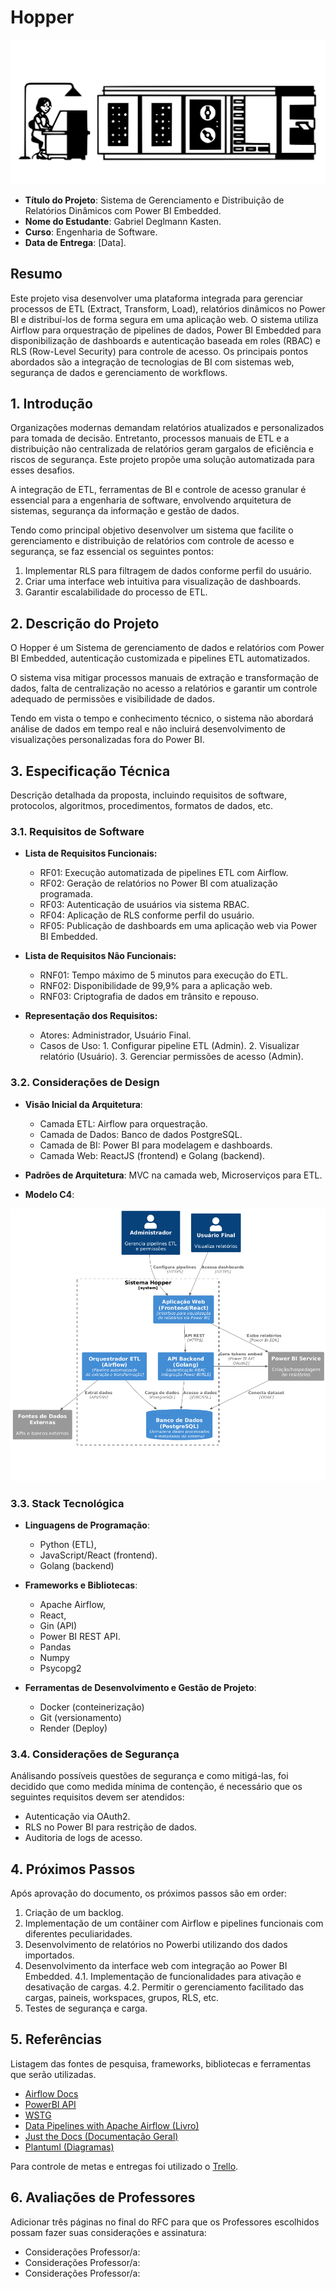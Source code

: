 
# Hopper

![Grace Hopper](docs/images/gracehopperscreenshot.svg)

- **Título do Projeto**: Sistema de Gerenciamento e Distribuição de Relatórios Dinâmicos com Power BI Embedded.
- **Nome do Estudante**: Gabriel Deglmann Kasten.
- **Curso**: Engenharia de Software.
- **Data de Entrega**: [Data].

## Resumo

Este projeto visa desenvolver uma plataforma integrada para gerenciar processos de ETL (Extract, Transform, Load), relatórios dinâmicos no Power BI e distribuí-los de forma segura em uma aplicação web. O sistema utiliza Airflow para orquestração de pipelines de dados, Power BI Embedded para disponibilização de dashboards e autenticação baseada em roles (RBAC) e RLS (Row-Level Security) para controle de acesso. Os principais pontos abordados são a integração de tecnologias de BI com sistemas web, segurança de dados e gerenciamento de workflows.

## 1. Introdução

Organizações modernas demandam relatórios atualizados e personalizados para tomada de decisão. Entretanto, processos manuais de ETL e a distribuição não centralizada de relatórios geram gargalos de eficiência e riscos de segurança. Este projeto propõe uma solução automatizada para esses desafios.

A integração de ETL, ferramentas de BI e controle de acesso granular é essencial para a engenharia de software, envolvendo arquitetura de sistemas, segurança da informação e gestão de dados.

Tendo como principal objetivo desenvolver um sistema que facilite o gerenciamento e distribuição de relatórios com controle de acesso e segurança, se faz essencial os seguintes pontos:

1. Implementar RLS para filtragem de dados conforme perfil do usuário.
2. Criar uma interface web intuitiva para visualização de dashboards.
3. Garantir escalabilidade do processo de ETL.

## 2. Descrição do Projeto

O Hopper é um Sistema de gerenciamento de dados e relatórios com Power BI Embedded, autenticação customizada e pipelines ETL automatizados.

O sistema visa mitigar processos manuais de extração e transformação de dados, falta de centralização no acesso a relatórios e garantir um controle adequado de permissões e visibilidade de dados.

Tendo em vista o tempo e conhecimento técnico, o sistema não abordará análise de dados em tempo real e não incluirá desenvolvimento de visualizações personalizadas fora do Power BI.

## 3. Especificação Técnica

Descrição detalhada da proposta, incluindo requisitos de software, protocolos, algoritmos, procedimentos, formatos de dados, etc.

### 3.1. Requisitos de Software

- **Lista de Requisitos Funcionais:**

  - RF01: Execução automatizada de pipelines ETL com Airflow.
  - RF02: Geração de relatórios no Power BI com atualização programada.
  - RF03: Autenticação de usuários via sistema RBAC.
  - RF04: Aplicação de RLS conforme perfil do usuário.
  - RF05: Publicação de dashboards em uma aplicação web via Power BI Embedded.

- **Lista de Requisitos Não Funcionais:**

  - RNF01: Tempo máximo de 5 minutos para execução do ETL.
  - RNF02: Disponibilidade de 99,9% para a aplicação web.
  - RNF03: Criptografia de dados em trânsito e repouso.

- **Representação dos Requisitos:**

  - Atores: Administrador, Usuário Final.
  - Casos de Uso:
        1. Configurar pipeline ETL (Admin).
        2. Visualizar relatório (Usuário).
        3. Gerenciar permissões de acesso (Admin).

### 3.2. Considerações de Design

- **Visão Inicial da Arquitetura**:
  - Camada ETL: Airflow para orquestração.
  - Camada de Dados: Banco de dados PostgreSQL.
  - Camada de BI: Power BI para modelagem e dashboards.
  - Camada Web: ReactJS (frontend) e Golang (backend).

- **Padrões de Arquitetura**: MVC na camada web, Microserviços para ETL.

- **Modelo C4**:

![Hopper_C4_Container_Diagram](docs/images/Hopper_C4_Container_Diagram.png)

### 3.3. Stack Tecnológica

- **Linguagens de Programação**:
  - Python (ETL),
  - JavaScript/React (frontend).
  - Golang (backend)

- **Frameworks e Bibliotecas**:
  - Apache Airflow,
  - React,
  - Gin (API)
  - Power BI REST API.
  - Pandas
  - Numpy
  - Psycopg2

- **Ferramentas de Desenvolvimento e Gestão de Projeto**:
  - Docker (conteinerização)
  - Git (versionamento)
  - Render (Deploy)

### 3.4. Considerações de Segurança

Análisando possíveis questões de segurança e como mitigá-las, foi decidido que como medida mínima de contenção, é necessário que os seguintes requisitos devem ser atendidos:

- Autenticação via OAuth2.
- RLS no Power BI para restrição de dados.
- Auditoria de logs de acesso.

## 4. Próximos Passos

Após aprovação do documento, os próximos passos são em order:

1. Criação de um backlog.
2. Implementação de um contâiner com Airflow e pipelines funcionais com diferentes peculiaridades.
3. Desenvolvimento de relatórios no Powerbi utilizando dos dados importados.
4. Desenvolvimento da interface web com integração ao Power BI Embedded.
  4.1. Implementação de funcionalidades para ativação e desativação de cargas.
  4.2. Permitir o gerenciamento facilitado das cargas, paineis, workspaces, grupos, RLS, etc.
5. Testes de segurança e carga.

## 5. Referências

Listagem das fontes de pesquisa, frameworks, bibliotecas e ferramentas que serão utilizadas.

- [Airflow Docs](https://airflow.apache.org/docs/)
- [PowerBI API](https://learn.microsoft.com/pt-br/rest/api/power-bi/)
- [WSTG](https://owasp.org/www-project-web-security-testing-guide/stable/)
- [Data Pipelines with Apache Airflow (Livro)](https://www.amazon.com.br/Data-Pipelines-Apache-Airflow-Harenslak/dp/1617296902)
- [Just the Docs (Documentação Geral)](https://just-the-docs.com/)
- [Plantuml (Diagramas)](https://plantuml.com/)

Para controle de metas e entregas foi utilizado o [Trello](https://trello.com/).

## 6. Avaliações de Professores

Adicionar três páginas no final do RFC para que os Professores escolhidos possam fazer suas considerações e assinatura:

- Considerações Professor/a:
- Considerações Professor/a:
- Considerações Professor/a:
